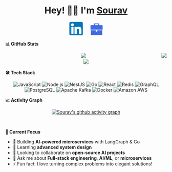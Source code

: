 <div align="center"><h1>Hey! 👋🏼 I'm <a href="https://www.souravcodes.in">Sourav</a></h1><a href="https://www.linkedin.com/in/sourav-chaudhary-214609155"><picture><source media="(prefers-color-scheme: dark)" srcset="https://raw.githubusercontent.com/jgphilpott/jgphilpott/main/imgs/social/dark/linkedin.png"><img src="https://raw.githubusercontent.com/jgphilpott/jgphilpott/main/imgs/social/light/linkedin.png" width="42" height="42"></picture></a>
&nbsp;&nbsp;&nbsp;&nbsp;
<a href="https://souravcodes.in" target="_blank">
  <img src="./briefcase-4-32.png" alt="Portfolio" width="38" height="38"/>
</a>


</div>





**📊 GitHub Stats**

<div align="center">
  
  <img height="180em" src="https://github-readme-stats.vercel.app/api?username=Sourav01112&hide_title=true&include_all_commits=true&count_private=true&show_icons=true&hide_border=true&theme=dark&bg_color=0e1116&title_color=ffffff&text_color=ffffff&icon_color=1f6feb"/>
  
 <picture>
        <source media="(prefers-color-scheme: dark)" srcset="https://github-readme-stats.vercel.app/api/top-langs/?username=Sourav01112&hide_title=true&langs_count=10&hide=G-code&hide_border=true&theme=dark&bg_color=0e1116&title_color=ffffff&text_color=ffffff&layout=donut-vertical&exclude_repo=babel,convert">
        <img align="right" src="https://github-readme-stats.vercel.app/api/top-langs/?username=Sourav01112&hide_title=true&langs_count=10&hide=G-code&hide_border=true&layout=donut-vertical&exclude_repo=babel,convert">
</picture>
  
</div>


<div align="center">
  <img src="https://streak-stats.demolab.com/?user=Sourav01112&hide_border=true&theme=dark&background=0e1116"/>
</div>



**🛠️ Tech Stack**

<div align="center">

![JavaScript](https://img.shields.io/badge/JavaScript-F7DF1E?style=for-the-badge&logo=javascript&logoColor=black)
![Node.js](https://img.shields.io/badge/Node.js-43853D?style=for-the-badge&logo=node.js&logoColor=white)
![NestJS](https://img.shields.io/badge/NestJS-ea2845?style=for-the-badge&logo=nestjs&logoColor=white)
![Go](https://img.shields.io/badge/Go-00ADD8?style=for-the-badge&logo=go&logoColor=white)
![React](https://img.shields.io/badge/React-20232A?style=for-the-badge&logo=react&logoColor=61DAFB)
![Redis](https://img.shields.io/badge/Redis-DD0031?style=for-the-badge&logo=redis&logoColor=white)
![GraphQL](https://img.shields.io/badge/GraphQL-E10098?style=for-the-badge&logo=graphql&logoColor=white)
![PostgreSQL](https://img.shields.io/badge/PostgreSQL-316192?style=for-the-badge&logo=postgresql&logoColor=white)
![Apache Kafka](https://img.shields.io/badge/Apache%20Kafka-231F20?style=for-the-badge&logo=apache-kafka&logoColor=white)
![Docker](https://img.shields.io/badge/Docker-2496ED?style=for-the-badge&logo=docker&logoColor=white)
![Amazon AWS](https://img.shields.io/badge/Amazon%20AWS-232F3E?style=for-the-badge&logo=amazon-aws&logoColor=white)

</div>

**📈 Activity Graph**

<div align="center">
  
[![Sourav's github activity graph](https://github-readme-activity-graph.vercel.app/graph?username=Sourav01112&bg_color=000000&color=0aa4b8&line=eac510&point=ce1c1c&area=true&hide_border=true)](https://github.com/ashutosh00710/github-readme-activity-graph)

</div>

&nbsp;&nbsp;

**🎯 Current Focus**
- 🔭 Building **AI-powered microservices** with LangGraph & Go
- 🌱 Learning **advanced system design**
- 👯 Looking to collaborate on **open-source AI projects**
- 💬 Ask me about **Full-stack engineering**, **AI/ML**, or **microservices**
- ⚡ Fun fact: I love turning complex problems into elegant solutions!


